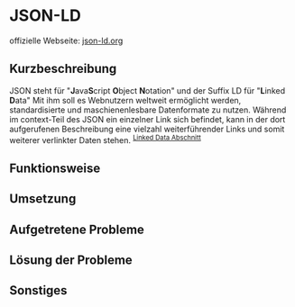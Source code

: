 # JSON-LD
offizielle Webseite: [json-ld.org](https://json-ld.org/)

## Kurzbeschreibung
JSON steht für "**J**ava**S**cript **O**bject **N**otation" und der Suffix LD für "**L**inked **D**ata"
Mit ihm soll es Webnutzern weltweit ermöglicht werden, standardisierte und maschienenlesbare Datenformate zu nutzen.
Während im context-Teil des JSON ein einzelner Link sich befindet, kann in der dort aufgerufenen Beschreibung eine vielzahl weiterführender Links und somit weiterer verlinkter Daten stehen. <sup>[Linked Data Abschnitt](https://json-ld.org/)</sup>

## Funktionsweise

## Umsetzung

## Aufgetretene Probleme

## Lösung der Probleme

## Sonstiges